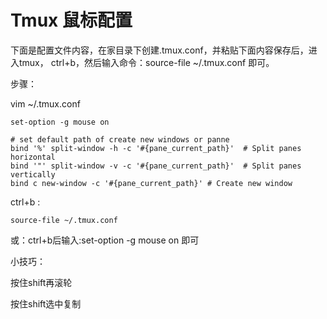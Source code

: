 # Tmux 鼠标配置



下面是配置文件内容，在家目录下创建.tmux.conf，并粘贴下面内容保存后，进入tmux， ctrl+b，然后输入命令：source-file ~/.tmux.conf 即可。



步骤：

vim ~/.tmux.conf

```
set-option -g mouse on

# set default path of create new windows or panne
bind '%' split-window -h -c '#{pane_current_path}'  # Split panes horizontal
bind '"' split-window -v -c '#{pane_current_path}'  # Split panes vertically
bind c new-window -c '#{pane_current_path}' # Create new window
```

ctrl+b  :

```
source-file ~/.tmux.conf
```



或：ctrl+b后输入:set-option -g mouse on 即可



小技巧：

按住shift再滚轮

按住shift选中复制